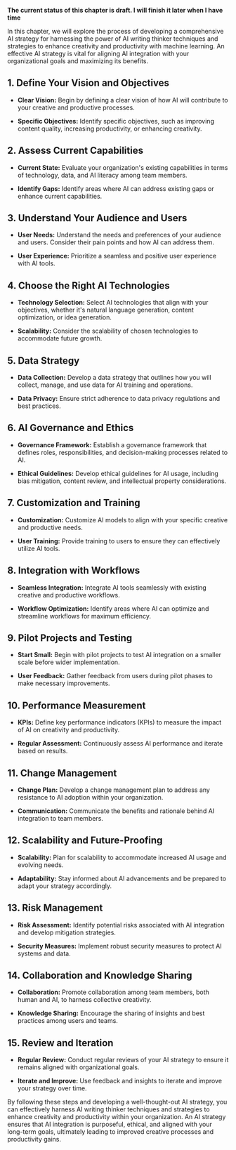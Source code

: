 **The current status of this chapter is draft. I will finish it later when I have time**

In this chapter, we will explore the process of developing a comprehensive AI strategy for harnessing the power of AI writing thinker techniques and strategies to enhance creativity and productivity with machine learning. An effective AI strategy is vital for aligning AI integration with your organizational goals and maximizing its benefits.

**1. Define Your Vision and Objectives**
----------------------------------------

* **Clear Vision:** Begin by defining a clear vision of how AI will contribute to your creative and productive processes.

* **Specific Objectives:** Identify specific objectives, such as improving content quality, increasing productivity, or enhancing creativity.

**2. Assess Current Capabilities**
----------------------------------

* **Current State:** Evaluate your organization's existing capabilities in terms of technology, data, and AI literacy among team members.

* **Identify Gaps:** Identify areas where AI can address existing gaps or enhance current capabilities.

**3. Understand Your Audience and Users**
-----------------------------------------

* **User Needs:** Understand the needs and preferences of your audience and users. Consider their pain points and how AI can address them.

* **User Experience:** Prioritize a seamless and positive user experience with AI tools.

**4. Choose the Right AI Technologies**
---------------------------------------

* **Technology Selection:** Select AI technologies that align with your objectives, whether it's natural language generation, content optimization, or idea generation.

* **Scalability:** Consider the scalability of chosen technologies to accommodate future growth.

**5. Data Strategy**
--------------------

* **Data Collection:** Develop a data strategy that outlines how you will collect, manage, and use data for AI training and operations.

* **Data Privacy:** Ensure strict adherence to data privacy regulations and best practices.

**6. AI Governance and Ethics**
-------------------------------

* **Governance Framework:** Establish a governance framework that defines roles, responsibilities, and decision-making processes related to AI.

* **Ethical Guidelines:** Develop ethical guidelines for AI usage, including bias mitigation, content review, and intellectual property considerations.

**7. Customization and Training**
---------------------------------

* **Customization:** Customize AI models to align with your specific creative and productive needs.

* **User Training:** Provide training to users to ensure they can effectively utilize AI tools.

**8. Integration with Workflows**
---------------------------------

* **Seamless Integration:** Integrate AI tools seamlessly with existing creative and productive workflows.

* **Workflow Optimization:** Identify areas where AI can optimize and streamline workflows for maximum efficiency.

**9. Pilot Projects and Testing**
---------------------------------

* **Start Small:** Begin with pilot projects to test AI integration on a smaller scale before wider implementation.

* **User Feedback:** Gather feedback from users during pilot phases to make necessary improvements.

**10. Performance Measurement**
-------------------------------

* **KPIs:** Define key performance indicators (KPIs) to measure the impact of AI on creativity and productivity.

* **Regular Assessment:** Continuously assess AI performance and iterate based on results.

**11. Change Management**
-------------------------

* **Change Plan:** Develop a change management plan to address any resistance to AI adoption within your organization.

* **Communication:** Communicate the benefits and rationale behind AI integration to team members.

**12. Scalability and Future-Proofing**
---------------------------------------

* **Scalability:** Plan for scalability to accommodate increased AI usage and evolving needs.

* **Adaptability:** Stay informed about AI advancements and be prepared to adapt your strategy accordingly.

**13. Risk Management**
-----------------------

* **Risk Assessment:** Identify potential risks associated with AI integration and develop mitigation strategies.

* **Security Measures:** Implement robust security measures to protect AI systems and data.

**14. Collaboration and Knowledge Sharing**
-------------------------------------------

* **Collaboration:** Promote collaboration among team members, both human and AI, to harness collective creativity.

* **Knowledge Sharing:** Encourage the sharing of insights and best practices among users and teams.

**15. Review and Iteration**
----------------------------

* **Regular Review:** Conduct regular reviews of your AI strategy to ensure it remains aligned with organizational goals.

* **Iterate and Improve:** Use feedback and insights to iterate and improve your strategy over time.

By following these steps and developing a well-thought-out AI strategy, you can effectively harness AI writing thinker techniques and strategies to enhance creativity and productivity within your organization. An AI strategy ensures that AI integration is purposeful, ethical, and aligned with your long-term goals, ultimately leading to improved creative processes and productivity gains.

